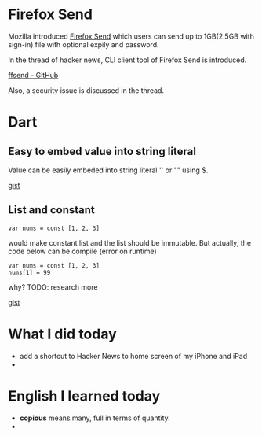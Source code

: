 # Firefox Send

Mozilla introduced [Firefox Send](https://send.firefox.com/) which users can send up to 1GB(2.5GB with sign-in) file with optional expily and password.

In the thread of hacker news, CLI client tool of Firefox Send is introduced. 

[ffsend - GitHub](https://github.com/timvisee/ffsend)

Also, a security issue is discussed in the thread.

# Dart

## Easy to embed value into string literal

Value can be easily embeded into string literal '' or "" using $.

[gist](https://gist.github.com/chooyan-eng/356b050bf05466497e08d576f1b20de9)

## List and constant

```
var nums = const [1, 2, 3]
```

would make constant list and the list should be immutable.
But actually, the code below can be compile (error on runtime)

```
var nums = const [1, 2, 3]
nums[1] = 99
```

why? TODO: research more

[gist](https://gist.github.com/chooyan-eng/509fb7d1edf055a8359160bc6e44b131)


# What I did today

- add a shortcut to Hacker News to home screen of my iPhone and iPad
- 

# English I learned today

- __copious__ means many, full in terms of quantity.
- 